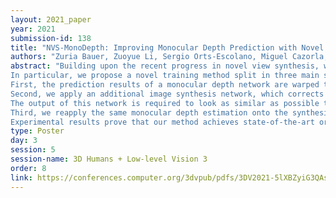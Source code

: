 ```yaml
---
layout: 2021_paper
year: 2021
submission-id: 138
title: "NVS-MonoDepth: Improving Monocular Depth Prediction with Novel View Synthesis"
authors: "Zuria Bauer, Zuoyue Li, Sergio Orts-Escolano, Miguel Cazorla, Marc Pollefeys and Martin R. Oswald"
abstract: "Building upon the recent progress in novel view synthesis, we propose its application to improve monocular depth estimation.
In particular, we propose a novel training method split in three main steps.
First, the prediction results of a monocular depth network are warped to an additional view point.
Second, we apply an additional image synthesis network, which corrects and improves the quality of the warped RGB image.
The output of this network is required to look as similar as possible to the ground-truth view by minimizing the pixel-wise RGB reconstruction error.
Third, we reapply the same monocular depth estimation onto the synthesized second view point and ensure that the depth predictions are consistent with the associated ground truth depth.
Experimental results prove that our method achieves state-of-the-art or comparable performance on the KITTI and NYU-Depth-v2 datasets with a lightweight and simple vanilla U-Net architecture."
type: Poster
day: 3
session: 5
session-name: 3D Humans + Low-level Vision 3
order: 8
link: https://conferences.computer.org/3dvpub/pdfs/3DV2021-5lXBZyiG3QAsRBKXHIjqU8/268800a848/268800a848.pdf
---
```


